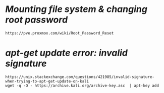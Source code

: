 # *Mounting file system & changing root password*
    https://pve.proxmox.com/wiki/Root_Password_Reset

# *apt-get update error: invalid signature*
    https://unix.stackexchange.com/questions/421985/invalid-signature-when-trying-to-apt-get-update-on-kali
    wget -q -O - https://archive.kali.org/archive-key.asc  | apt-key add

